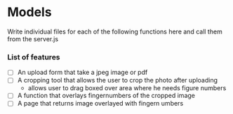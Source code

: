 # Models

Write individual files for each of the following functions here and call them from the server.js

### List of features

- [ ] An upload form that take a jpeg image or pdf
- [ ] A cropping tool that allows the user to crop the photo after uploading
  - allows user to drag boxed over area where he needs figure numbers
- [ ] A function that overlays fingernumbers of the cropped image
- [ ] A page that returns image overlayed with fingern umbers
